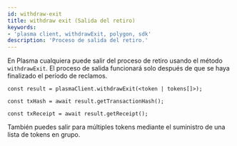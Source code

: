 ```yaml
---
id: withdraw-exit
title: withdraw exit (Salida del retiro)
keywords:
- 'plasma client, withdrawExit, polygon, sdk'
description: 'Proceso de salida del retiro.'
---
```


En Plasma cualquiera puede salir del proceso de retiro usando el método `withdrawExit`. El proceso de salida funcionará solo después de que se haya finalizado el período de reclamos.

```
const result = plasmaClient.withdrawExit(<token | tokens[]>);

const txHash = await result.getTransactionHash();

const txReceipt = await result.getReceipt();

```

También puedes salir para múltiples tokens mediante el suministro de una lista de tokens en grupo.
